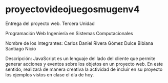 # proyectovideojuegosmugenv4

Entrega del proyecto web. Tercera Unidad

Programación Web Ingeniería en Sistemas Computacionales

Nombre de los Integrantes:
Carlos Daniel Rivera Gómez 
Dulce Bibiana Santiago Nicio

Descripción:
JavaScript es un lenguaje del lado del cliente que permite generar acciones y eventos sobre los objetos en un proyecto web. En este sentido, realizará de manera creativa la actividad de incluir en su proyecto los ejemplos vistos en clase el día de hoy.
